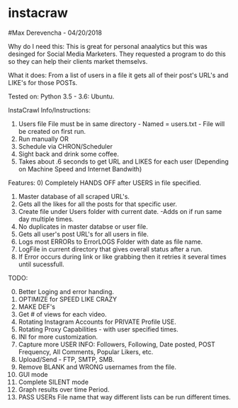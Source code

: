 # instacraw
#Max Derevencha - 04/20/2018

Why do I need this:
This is great for personal anaalytics but this was desinged for Social Media Marketers. They requested a program to do this so they can help their clients market themselvs. 

What it does: 
From a list of users in a file it gets all of their post's URL's and LIKE's for those POSTs. 

Tested on: Python 3.5 - 3.6: Ubuntu.


InstaCrawl Info/Instructions:
1) Users file File must be in same directory - Named = users.txt - File will be created on first run.
2) Run manually OR
3) Schedule via CHRON/Scheduler
4) Sight back and drink some coffee. 
5) Takes about .6 seconds to get URL and LIKES for each user (Depending on Machine Speed and Internet Bandwith)
            



Features:
0) Completely HANDS OFF after USERS in file specified. 
1) Master database of all scraped URL's.
2) Gets all the likes for all the posts for that specific user.
3) Create file under Users folder with current date. -Adds on if run same day multiple times. 
4) No duplicates in master databse or user file.
5) Gets all user's post URL's for all users in file.
6) Logs most ERRORs to ErrorLOGS Folder with date as file name. 
7) LogFile in current directory that gives overall status after a run.
8) If Error occurs during link or like grabbing then it retries it several times until sucessfull. 




TODO:

0) Better Loging and error handing. 
0) OPTIMIZE for SPEED LIKE CRAZY
0) MAKE DEF's
1) Get # of views for each video. 
2) Rotating Instagram Accounts for PRIVATE Profile USE.
3) Rotating Proxy Capabilities - with user specified times.
4) INI for more customization. 
5) Capture more USER INFO: Followers, Following, Date posted, POST Frequency, All Comments, Popular Likers, etc.
6) Upload/Send - FTP, SMTP, SMB.
7) Remove BLANK and WRONG usernames from the file. 
9) GUI mode 
10) Complete SILENT mode
11) Graph results over time Period.
12) PASS USERs File name that way different lists can be run different times. 
